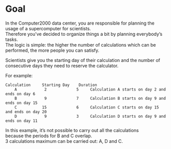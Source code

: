 # Goal

In the Computer2000 data center, you are responsible for planning the usage of a supercomputer for scientists. ​  
Therefore you've decided to organize things a bit by planning everybody’s tasks.  
The logic is simple: the higher the number of calculations which can be performed, the more people you can satisfy.

Scientists give you the starting day of their calculation and the number of consecutive days they need to reserve the calculator.

For example:

	Calculation 	Starting Day 	Duration
	    A 	         2 	           5     Calculation A starts on day 2 and ends on day 6
	    B 	         9 	           7     Calculation B starts on day 9 and ends on day 15
	    C 	        15 	           6     Calculation C starts on day 15 and ends on day 20
	    D 	         9 	           3     Calculation D starts on day 9 and ends on day 11

In this example, it’s not possible to carry out all the calculations   
because the periods for B and C overlap.   
3 calculations maximum can be carried out: A, D and C.